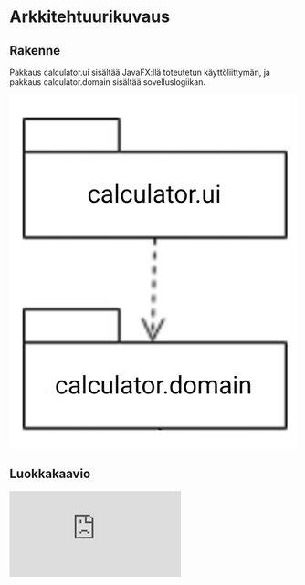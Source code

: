 # Arkkitehtuurikuvaus

## Rakenne

Pakkaus calculator.ui sisältää JavaFX:llä toteutetun käyttöliittymän, ja pakkaus calculator.domain sisältää sovelluslogiikan.

![Pakkausrakenne](https://github.com/jarvsini/ot-harjoitustyo/blob/master/dokumentaatio/kuvat/pakkauskaavio.jpg)

## Luokkakaavio

![Luokkakaavio](https://github.com/jarvsini/ot-harjoitustyo/blob/master/dokumentaatio/kuvat/luokkakaavio.pdf)
